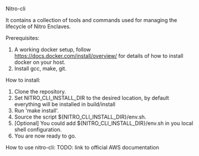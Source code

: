 Nitro-cli

It contains a collection of tools and commands used for managing the lifecycle
of Nitro Enclaves.

Prerequisites:
  1. A working docker setup, follow https://docs.docker.com/install/overview/
     for details of how to install docker on your host.
  2. Install gcc, make, git.

How to install:
  1. Clone the repository.
  2. Set NITRO_CLI_INSTALL_DIR to the desired location, by default everything will be
     installed in build/install
  3. Run 'make install'.
  4. Source the script ${NITRO_CLI_INSTALL_DIR}/env.sh.
  5. [Optional] You could add ${NITRO_CLI_INSTALL_DIR}/env.sh in you local shell configuration.
  6. You are now ready to go.

How to use nitro-cli:
 TODO: link to official AWS documentation

